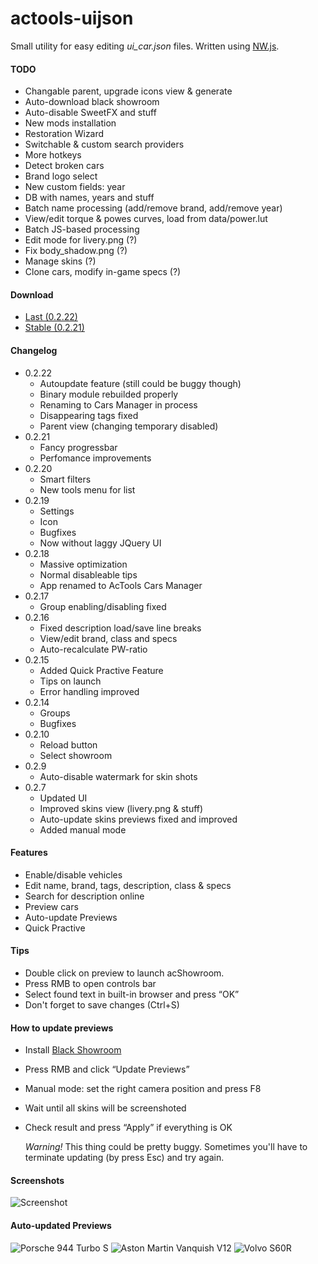# actools-uijson
Small utility for easy editing *ui_car.json* files. Written using [NW.js](http://nwjs.io/).

#### TODO
* Changable parent, upgrade icons view & generate
* Auto-download black showroom
* Auto-disable SweetFX and stuff
* New mods installation
* Restoration Wizard
* Switchable & custom search providers
* More hotkeys
* Detect broken cars
* Brand logo select
* New custom fields: year
* DB with names, years and stuff
* Batch name processing (add/remove brand, add/remove year)
* View/edit torque & powes curves, load from data/power.lut
* Batch JS-based processing
* Edit mode for livery.png (?)
* Fix body_shadow.png (?)
* Manage skins (?)
* Clone cars, modify in-game specs (?)

#### Download
* [Last (0.2.22)](https://yadi.sk/d/Sq4hOs6PhMweN)
* [Stable (0.2.21)](http://www.racedepartment.com/downloads/actools-cars-manager.6518/download?version=10480)

#### Changelog
* 0.2.22
    * Autoupdate feature (still could be buggy though)
    * Binary module rebuilded properly
    * Renaming to Cars Manager in process
    * Disappearing tags fixed
    * Parent view (changing temporary disabled)
* 0.2.21
    * Fancy progressbar
    * Perfomance improvements
* 0.2.20
    * Smart filters
    * New tools menu for list
* 0.2.19
    * Settings
    * Icon
    * Bugfixes
    * Now without laggy JQuery UI
* 0.2.18
    * Massive optimization
    * Normal disableable tips
    * App renamed to AcTools Cars Manager
* 0.2.17
    * Group enabling/disabling fixed
* 0.2.16
    * Fixed description load/save line breaks 
    * View/edit brand, class and specs
    * Auto-recalculate PW-ratio
* 0.2.15
    * Added Quick Practive Feature
    * Tips on launch
    * Error handling improved
* 0.2.14
    * Groups
    * Bugfixes
* 0.2.10
    * Reload button
    * Select showroom
* 0.2.9
    * Auto-disable watermark for skin shots
* 0.2.7
    * Updated UI
    * Improved skins view (livery.png & stuff)
    * Auto-update skins previews fixed and improved
    * Added manual mode

#### Features
* Enable/disable vehicles
* Edit name, brand, tags, description, class & specs
* Search for description online
* Preview cars
* Auto-update Previews
* Quick Practive

#### Tips
* Double click on preview to launch acShowroom.
* Press RMB to open controls bar
* Select found text in built-in browser and press “OK”
* Don't forget to save changes (Ctrl+S)

#### How to update previews
* Install [Black Showroom](http://www.racedepartment.com/downloads/studio-black-showroom.4353/)
* Press RMB and click “Update Previews”
* Manual mode: set the right camera position and press F8
* Wait until all skins will be screenshoted
* Check result and press “Apply” if everything is OK

    *Warning!* This thing could be pretty buggy. Sometimes you'll have to terminate updating (by press Esc) and try again.

#### Screenshots
![Screenshot](http://i.imgur.com/eDJs1wu.png)

#### Auto-updated Previews
![Porsche 944 Turbo S](https://pp.vk.me/c621730/v621730892/2e1e7/LO25pCMqvpg.jpg)
![Aston Martin Vanquish V12](https://pp.vk.me/c621730/v621730048/29d84/Yzk1DN_rUI0.jpg)
![Volvo S60R](https://pp.vk.me/c621730/v621730107/33687/j-n4apx1GA8.jpg)

